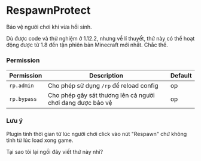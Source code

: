 # RespawnProtect

Bảo vệ người chơi khi vừa hồi sinh.

Dù được code và thử nghiệm ở 1.12.2, nhưng về lí thuyết, thứ này có thể hoạt động được từ 1.8 đến tận phiên bản
Minecraft mới nhất. Chắc thế.

### Permission

|Permission|Description|Default|  
|--|--|--|  
|`rp.admin`|Cho phép sử dụng `/rp` để reload config|op|  
|`rp.bypass`|Cho phép gây sát thương lên cả người chơi đang được bảo vệ|op|  

### Lưu ý

Plugin tính thời gian từ lúc người chơi click vào nút "Respawn" chứ không tính từ lúc load xong game.

Tại sao tôi lại ngồi đây viết thứ này nhỉ?  
